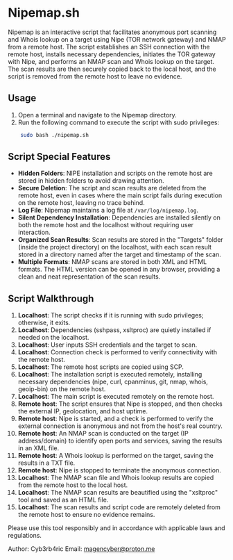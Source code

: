 # Nipemap.sh

Nipemap is an interactive script that facilitates anonymous port scanning and Whois lookup on a target using Nipe (TOR network gateway) and NMAP from a remote host. The script establishes an SSH connection with the remote host, installs necessary dependencies, initiates the TOR gateway with Nipe, and performs an NMAP scan and Whois lookup on the target. The scan results are then securely copied back to the local host, and the script is removed from the remote host to leave no evidence.

## Usage

1. Open a terminal and navigate to the Nipemap directory.
2. Run the following command to execute the script with sudo privileges:
```bash
    sudo bash ./nipemap.sh
```

## Script Special Features

- **Hidden Folders**: NIPE installation and scripts on the remote host are stored in hidden folders to avoid drawing attention.
- **Secure Deletion**: The script and scan results are deleted from the remote host, even in cases where the main script fails during execution on the remote host, leaving no trace behind.
- **Log File**: Nipemap maintains a log file at `/var/log/nipemap.log`.
- **Silent Dependency Installation**: Dependencies are installed silently on both the remote host and the localhost without requiring user interaction.
- **Organized Scan Results**: Scan results are stored in the "Targets" folder (inside the project directory) on the localhost, with each scan result stored in a directory named after the target and timestamp of the scan.
- **Multiple Formats**: NMAP scans are stored in both XML and HTML formats. The HTML version can be opened in any browser, providing a clean and neat representation of the scan results.

## Script Walkthrough

1. **Localhost**: The script checks if it is running with sudo privileges; otherwise, it exits.
2. **Localhost**: Dependencies (sshpass, xsltproc) are quietly installed if needed on the localhost.
3. **Localhost**: User inputs SSH credentials and the target to scan.
4. **Localhost**: Connection check is performed to verify connectivity with the remote host.
5. **Localhost**: The remote host scripts are copied using SCP.
6. **Localhost**: The installation script is executed remotely, installing necessary dependencies (nipe, curl, cpanminus, git, nmap, whois, geoip-bin) on the remote host.
7. **Localhost**: The main script is executed remotely on the remote host.
8. **Remote host**: The script ensures that Nipe is stopped, and then checks the external IP, geolocation, and host uptime.
9. **Remote host**: Nipe is started, and a check is performed to verify the external connection is anonymous and not from the host's real country.
10. **Remote host**: An NMAP scan is conducted on the target (IP address/domain) to identify open ports and services, saving the results in an XML file.
11. **Remote host**: A Whois lookup is performed on the target, saving the results in a TXT file.
12. **Remote host**: Nipe is stopped to terminate the anonymous connection.
13. **Localhost**: The NMAP scan file and Whois lookup results are copied from the remote host to the local host.
14. **Localhost**: The NMAP scan results are beautified using the "xsltproc" tool and saved as an HTML file.
15. **Localhost**: The scan results and script code are remotely deleted from the remote host to ensure no evidence remains.


Please use this tool responsibly and in accordance with applicable laws and regulations.

Author: Cyb3rb4ric
Email: magencyber@proton.me
    

